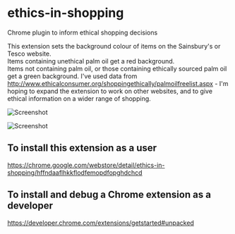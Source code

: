 # ethics-in-shopping
Chrome plugin to inform ethical shopping decisions

This extension sets the background colour of items on the Sainsbury's or Tesco website.  
Items containing unethical palm oil get a red background.  
Items not containing palm oil, or those containing ethically sourced palm oil get a green background.
I've used data from http://www.ethicalconsumer.org/shoppingethically/palmoilfreelist.aspx - I'm hoping to expand the extension to work on other websites, and to give ethical information on a wider range of shopping.

![Screenshot](http://amy-phillips.github.io/screenshot_sainsburys.png)

![Screenshot](http://amy-phillips.github.io/screenshot_tesco.png)

## To install this extension as a user
https://chrome.google.com/webstore/detail/ethics-in-shopping/hffndaaflhkkflodfemopdfopghdchcd

## To install and debug a Chrome extension as a developer
https://developer.chrome.com/extensions/getstarted#unpacked

